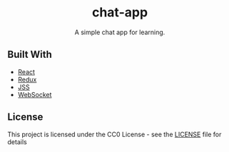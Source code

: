 <h1 align="center">chat-app</h1>
<p align="center">A simple chat app for learning.</p>

## Built With

* [React](https://reactjs.org/)
* [Redux](https://redux.js.org/)
* [JSS](https://cssinjs.org/)
* [WebSocket](https://github.com/websockets/ws)

## License

This project is licensed under the CC0 License - see the [LICENSE](LICENSE) file for details
